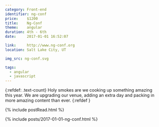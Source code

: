 ```yaml
---
category: Front-end
identifier: ng-conf
price:    $1200
title:    Ng-Conf
theme:    angular
duration: 4th - 6th
date:     2017-01-01 16:52:07

link:     http://www.ng-conf.org
location: Salt Lake City, UT

img_src: ng-conf.svg

tags:
  - angular
  - javascript
---
```



{:refdef: .text-count}
Holy smokes are we cooking up something amazing this year. We are upgrading our venue, adding an extra day and packing in more amazing content than ever.
{:refdef }

{% include postRead.html %}

{% include posts/2017-01-01-ng-conf.html %}
